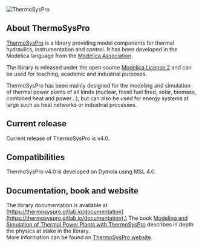 ![ThermoSysPro](ThermoSysPro/logo_tsp.png)

## About ThermoSysPro

[ThermoSysPro](https://thermosyspro.com) is a library providing model components for thermal hydraulics, instrumentation and control. It has been developed in the Modelica language from the [Modelica Association](https://www.modelica.org).

The library is released under the open source [Modelica License 2](https://www.modelica.org/licenses/ModelicaLicense2) and can be used for teaching, academic and industrial purposes.

ThermoSysPro has been mainly designed for the modeling and simulation of thermal power plants of all kinds (nuclear, fossil fuel fired, solar, biomass, combined heat and power…), but can also be used for energy systems at large such as heat networks or industrial processes.

## Current release

Current release of ThermoSysPro is v4.0.

## Compatibilities

ThermoSysPro v4.0 is developed on Dymola using MSL 4.0.

## Documentation, book and website

The library documentation is available at [https://thermosyspro.gitlab.io/documentation](https://thermosyspro.gitlab.io/documentation).\
The book [Modeling and Simulation of Thermal Power Plants with ThermoSysPro](https://www.springer.com/gp/book/9783030051044) describes in depth the physics at stake in the library.\
More information can be found on [ThermoSysPro website](https://thermosyspro.com).
